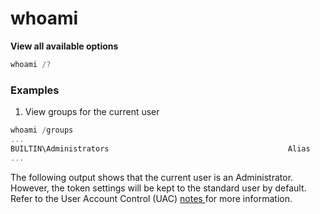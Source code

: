 # whoami

**View all available options**

```powershell
whoami /?
```

### Examples

1. View groups for the current user

```powershell
whoami /groups
...
BUILTIN\Administrators                                        Alias            S-1-5-32-544   
...
```

The following output shows that the current user is an Administrator. However, the token settings will be kept to the standard user by default. Refer to the User Account Control (UAC) [notes ](https://jarrettgxz-sec.gitbook.io/windows/user-account-control-uac)for more information.
